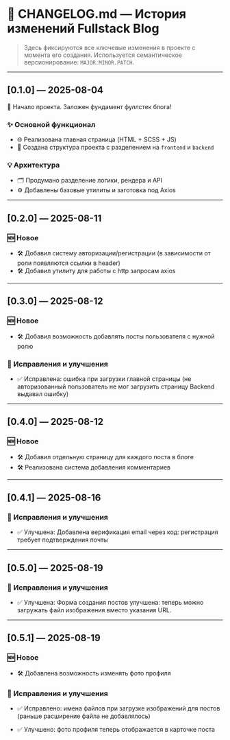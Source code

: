 # 📒 CHANGELOG.md — История изменений Fullstack Blog

> Здесь фиксируются все ключевые изменения в проекте с момента его создания. Используется семантическое версионирование: `MAJOR.MINOR.PATCH`.

---

## [0.1.0] — 2025-08-04

🎉 Начало проекта. Заложен фундамент фуллстек блога!

### ✨ Основной функционал

- 🌐 Реализована главная страница (HTML + SCSS + JS)
- 📁 Создана структура проекта с разделением на `frontend` и `backend`

### 💡 Архитектура

- 🗂️ Продумано разделение логики, рендера и API
- ⚙️ Добавлены базовые утилиты и заготовка под Axios

---

## [0.2.0] — 2025-08-11

### 🆕 Новое

- 🛠️ Добавил систему авторизации/регистрации (в зависимости от роли появляются ссылки в header)
- 🛠️ Добавил утилиту для работы с http запросам axios

---

## [0.3.0] — 2025-08-12

### 🆕 Новое

- 🛠️ Добавил возможность добавлять посты пользователя с нужной ролю

### 🐞 Исправления и улучшения

- ✅ Исправлена: ошибка при загрузки главной страницы (не авторизованный пользователь не мог загрузить страницу Backend выдавал ошибку)

---

## [0.4.0] — 2025-08-12

### 🆕 Новое

- 🛠️ Добавил отдельную страницу для каждого поста в блоге
- 🛠️ Реализована система добавления комментариев

---

## [0.4.1] — 2025-08-16

### 🐞 Исправления и улучшения

- ✅ Улучшена: Добавлена верификация email через код: регистрация требует подтверждения почты

---

## [0.5.0] — 2025-08-19

### 🐞 Исправления и улучшения

- ✅ Улучшена: Форма создания постов улучшена: теперь можно загружать файл изображения вместо указания URL.

---

## [0.5.1] — 2025-08-19

### 🆕 Новое

- 🛠️ Добавлена возможность изменять фото профиля

### 🐞 Исправления и улучшения

- ✅ Исправлено: имена файлов при загрузке изображений для постов (раньше расширение файла не добавлялось)

- ✅ Улучшено: фото профиля теперь отображается в карточке поста
